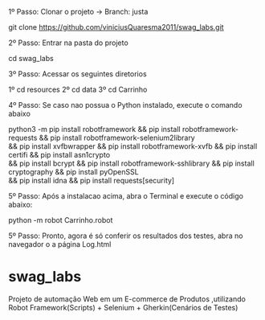 1º Passo: Clonar o projeto -> Branch: justa

git clone https://github.com/viniciusQuaresma2011/swag_labs.git

2º Passo: Entrar na pasta do projeto

cd swag_labs

3º Passo: Acessar os seguintes diretorios

  1º cd resources
  2º cd data
  3º cd Carrinho

4º Passo: Se caso nao possua o Python instalado, execute o comando abaixo

python3 -m pip install robotframework && pip install robotframework-requests &&  pip install robotframework-selenium2library \
    && pip install xvfbwrapper && pip install robotframework-xvfb && pip install certifi && pip install asn1crypto \
    && pip install bcrypt && pip install robotframework-sshlibrary && pip install cryptography && pip install pyOpenSSL \
    && pip install idna && pip install requests[security]
    

5º Passo: Após a instalacao acima, abra o Terminal e execute o código abaixo:

python -m robot Carrinho.robot

5º Passo: Pronto, agora é só conferir os resultados dos testes, abra no navegador o a página Log.html



# swag_labs
Projeto de automação Web em um E-commerce de Produtos ,utilizando Robot Framework(Scripts) + Selenium + Gherkin(Cenários de Testes)


